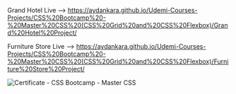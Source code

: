 Grand Hotel Live
-->
https://aydankara.github.io/Udemi-Courses-Projects/CSS%20Bootcamp%20-%20Master%20CSS%20(CSS%20Grid%20and%20CSS%20Flexbox)/Grand%20Hotel%20Project/

Furniture Store Live 
-->
https://aydankara.github.io/Udemi-Courses-Projects/CSS%20Bootcamp%20-%20Master%20CSS%20(CSS%20Grid%20and%20CSS%20Flexbox)/Furniture%20Store%20Project/


![Certificate - CSS Bootcamp - Master CSS](https://user-images.githubusercontent.com/113279073/235495490-01470355-576a-48a0-8c6c-332732bb35b0.jpg)
